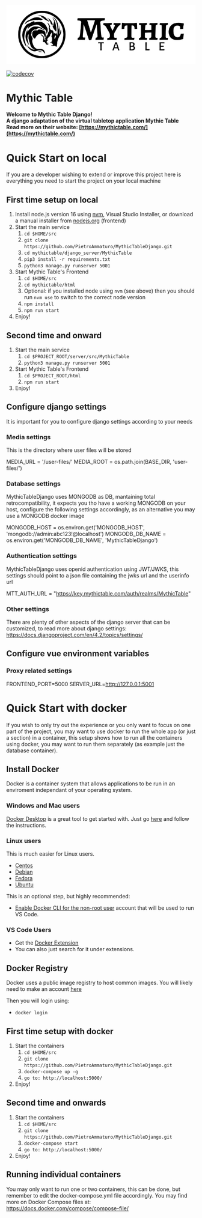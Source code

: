 <div align="center">

![Mythic Table](/docs/images/logo-long-black-white.png)

</div>

[![codecov](https://codecov.io/gl/mythicteam/mythictable/branch/main/graph/badge.svg?token=T71WDHV4QZ)](https://codecov.io/gl/mythicteam/mythictable)

# Mythic Table

**Welcome to Mythic Table Django!<br/>A django adaptation of the virtual tabletop application Mythic Table<br/>Read more on their website: [https://mythictable.com/](https://mythictable.com/)**

# Quick Start on local

If you are a developer wishing to extend or improve this project here is everything you need to start the project on your local machine

## First time setup on local

1. Install node.js version 16 using [nvm](https://github.com/nvm-sh/nvm), Visual Studio Installer, or download a manual installer from [nodejs.org](https://nodejs.org/en/download/) (frontend)
2. Start the main service
   1. `cd $HOME/src`
   2. `git clone https://github.com/PietroAmmaturo/MythicTableDjango.git`
   3. `cd mythictable/django_server/MythicTable`
   4. `pip3 install -r requirements.txt`
   5. `python3 manage.py runserver 5001`
3. Start Mythic Table's Frontend
   1. `cd $HOME/src`
   2. `cd mythictable/html`
   3. Optional: if you installed node using `nvm` (see above) then you should run `nvm use` to switch to the correct node version
   4. `npm install`
   5. `npm run start`
4. Enjoy!

## Second time and onward

1. Start the main service
   1. `cd $PROJECT_ROOT/server/src/MythicTable`
   2. `python3 manage.py runserver 5001`
2. Start Mythic Table's Frontend
   1. `cd $PROJECT_ROOT/html`
   3. `npm run start`
3. Enjoy!

## Configure django settings

It is important for you to configure django settings according to your needs

### Media settings

This is the directory where user files will be stored

MEDIA_URL = '/user-files/' 
MEDIA_ROOT = os.path.join(BASE_DIR, 'user-files/') 

### Database settings

MythicTableDjango uses MONGODB as DB, mantaining total retrocompatibility,
it expects you tho have a working MONGODB on your host, configure the following settings accordingly,
as an alternative you may use a MONGODB docker image

MONGODB_HOST = os.environ.get('MONGODB_HOST', 'mongodb://admin:abc123!@localhost')
MONGODB_DB_NAME = os.environ.get('MONGODB_DB_NAME', 'MythicTableDjango')

### Authentication settings

MythicTableDjango uses openid authentication using JWT/JWKS, this settings should
point to a json file containing the jwks url and the userinfo url

MTT_AUTH_URL = "https://key.mythictable.com/auth/realms/MythicTable"

### Other settings

There are plenty of other aspects of the django server that can be customized, to read more about
django settings: https://docs.djangoproject.com/en/4.2/topics/settings/

## Configure vue environment variables

### Proxy related settings

FRONTEND_PORT=5000
SERVER_URL=http://127.0.0.1:5001

# Quick Start with docker

If you wish to only try out the experience or you only want to focus on one part
of the project, you may want to use docker to run the whole app (or just a section)
in a container, this setup shows how to run all the containers using docker, you
may want to run them separately (as example just the database container).

## Install Docker

Docker is a container system that allows applications to be run in an enviroment
independant of your operating system.

### Windows and Mac users

[Docker Desktop](https://www.docker.com/products/docker-desktop) is a great tool
to get started with. Just go [here](https://www.docker.com/products/docker-desktop)
and follow the instructions.

### Linux users

This is much easier for Linux users.

- [Centos](https://docs.docker.com/install/linux/docker-ce/centos/)
- [Debian](https://docs.docker.com/install/linux/docker-ce/debian/)
- [Fedora](https://docs.docker.com/install/linux/docker-ce/fedora/)
- [Ubuntu](https://docs.docker.com/install/linux/docker-ce/ubuntu/)

This is an optional step, but highly recommended:

- [Enable Docker CLI for the non-root user](https://docs.docker.com/install/linux/linux-postinstall/#manage-docker-as-a-non-root-user)
  account that will be used to run VS Code.

### VS Code Users

- Get the [Docker Extension](https://github.com/microsoft/vscode-docker)
- You can also just search for it under extensions.

## Docker Registry

Docker uses a public image registry to host common images. You will likely need to make an account [here](https://hub.docker.com/)

Then you will login using:

- `docker login`

## First time setup with docker

1. Start the containers
   1. `cd $HOME/src`
   2. `git clone https://github.com/PietroAmmaturo/MythicTableDjango.git`
   3. `docker-compose up -g`
   4. `go to: http://localhost:5000/`
2. Enjoy!

## Second time and onwards

1. Start the containers
   1. `cd $HOME/src`
   2. `git clone https://github.com/PietroAmmaturo/MythicTableDjango.git`
   3. `docker-compose start`
   4. `go to: http://localhost:5000/`
2. Enjoy!

## Running individual containers

You may only want to run one or two containers, this can be done, but remember
to edit the docker-compose.yml file accordingly.
You may find more on Docker Compose files at: https://docs.docker.com/compose/compose-file/

